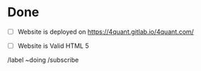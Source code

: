 # Done

* [ ] Website is deployed on https://4quant.gitlab.io/4quant.com/
* [ ] Website is Valid HTML 5


/label ~doing
/subscribe
